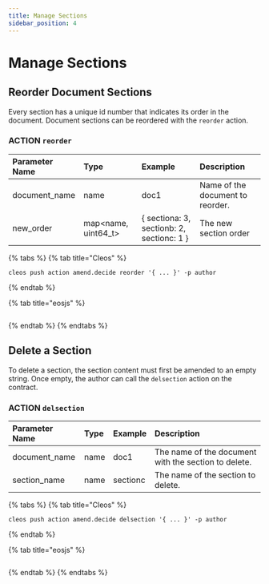```yaml
---
title: Manage Sections
sidebar_position: 4
---
```


# Manage Sections

## Reorder Document Sections

Every section has a unique id number that indicates its order in the document. Document sections can be reordered with the `reorder` action.

### ACTION `reorder`

| Parameter Name | Type | Example | Description |
| :--- | :--- | :--- | :--- |
| document\_name | name | doc1 | Name of the document to reorder. |
| new\_order | map&lt;name, uint64\_t&gt; | { sectiona: 3, sectionb: 2, sectionc: 1 } | The new section order |

{% tabs %}
{% tab title="Cleos" %}
```text
cleos push action amend.decide reorder '{ ... }' -p author
```
{% endtab %}

{% tab title="eosjs" %}
```

```
{% endtab %}
{% endtabs %}

## Delete a Section

To delete a section, the section content must first be amended to an empty string. Once empty, the author can call the `delsection` action on the contract.

### ACTION `delsection`

| Parameter Name | Type | Example | Description |
| :--- | :--- | :--- | :--- |
| document\_name | name | doc1 | The name of the document with the section to delete. |
| section\_name | name | sectionc | The name of the section to delete. |

{% tabs %}
{% tab title="Cleos" %}
```text
cleos push action amend.decide delsection '{ ... }' -p author
```
{% endtab %}

{% tab title="eosjs" %}
```

```
{% endtab %}
{% endtabs %}


